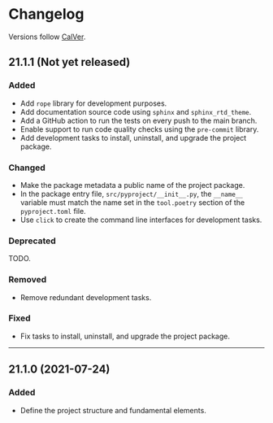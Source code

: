 # Changelog

Versions follow [CalVer](https://calver.org).

## 21.1.1 (Not yet released)

### Added

- Add `rope` library for development purposes.
- Add documentation source code using `sphinx` and `sphinx_rtd_theme`.
- Add a GitHub action to run the tests on every push to the main branch.
- Enable support to run code quality checks using the `pre-commit` library.
- Add development tasks to install, uninstall, and upgrade the project package.

### Changed

- Make the package metadata a public name of the project package.
- In the package entry file, `src/pyproject/__init__.py`, the `__name__`
  variable must match the name set in the `tool.poetry` section of the
  `pyproject.toml` file.
- Use `click` to create the command line interfaces for development tasks.

### Deprecated

TODO.

### Removed

- Remove redundant development tasks.

### Fixed

- Fix tasks to install, uninstall, and upgrade the project package.

---

## 21.1.0 (2021-07-24)

### Added

- Define the project structure and fundamental elements.
